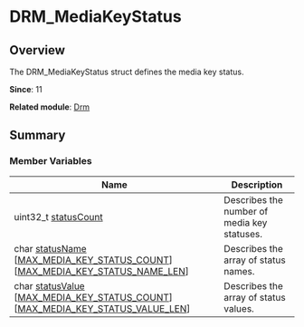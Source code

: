 # DRM_MediaKeyStatus


## Overview

The DRM_MediaKeyStatus struct defines the media key status.

**Since**: 11

**Related module**: [Drm](_drm.md)


## Summary


### Member Variables

| Name| Description| 
| -------- | -------- |
| uint32_t [statusCount](_drm.md#statuscount) | Describes the number of media key statuses.| 
| char [statusName](_drm.md#statusname) [[MAX_MEDIA_KEY_STATUS_COUNT](_drm.md#max_media_key_status_count)][[MAX_MEDIA_KEY_STATUS_NAME_LEN](_drm.md#max_media_key_status_name_len)] | Describes the array of status names.| 
| char [statusValue](_drm.md#statusvalue-22) [[MAX_MEDIA_KEY_STATUS_COUNT](_drm.md#max_media_key_status_count)][[MAX_MEDIA_KEY_STATUS_VALUE_LEN](_drm.md#max_media_key_status_value_len)] | Describes the array of status values.| 
